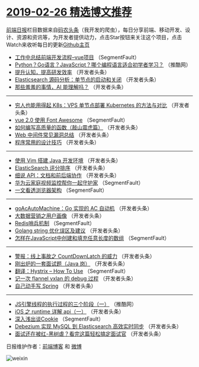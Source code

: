 # [2019-02-26 精选博文推荐](http://hao.caibaojian.com/date/2019/02/26)

[前端日报](http://caibaojian.com/c/news)栏目数据来自[码农头条](http://hao.caibaojian.com/)（我开发的爬虫），每日分享前端、移动开发、设计、资源和资讯等，为开发者提供动力，点击Star按钮来关注这个项目，点击Watch来收听每日的更新[Github主页](https://github.com/kujian/frontendDaily)
* [工作中总结前端开发流程&#8211;vue项目](http://hao.caibaojian.com/101982.html) （SegmentFault）
* [Python？Go语言？JavaScript？哪个编程语言适合初学者学习？](http://hao.caibaojian.com/102046.html) （推酷网）
* [提升认知，提高研发效率](http://hao.caibaojian.com/102016.html) （开发者头条）
* [Elasticsearch 源码分析：单节点的启动和关闭](http://hao.caibaojian.com/102035.html) （开发者头条）
* [那些羞羞的事情，AI 能理解吗？](http://hao.caibaojian.com/102033.html) （开发者头条）

***
* [穷人也能用得起 K8s：VPS 单节点部署 Kubernetes 的方法与对比](http://hao.caibaojian.com/101998.html) （开发者头条）
* [vue 2.0 使用 Font Awesome](http://hao.caibaojian.com/101988.html) （SegmentFault）
* [如何编写高质量的函数（敲山震虎篇）](http://hao.caibaojian.com/102034.html) （开发者头条）
* [Web 中间件常见漏洞总结](http://hao.caibaojian.com/102020.html) （开发者头条）
* [程序常用的设计技巧](http://hao.caibaojian.com/101989.html) （开发者头条）

***
* [使用 Vim 搭建 Java 开发环境](http://hao.caibaojian.com/102001.html) （开发者头条）
* [ElasticSearch 评分排序](http://hao.caibaojian.com/102028.html) （开发者头条）
* [细说 API：文档和前后端协作](http://hao.caibaojian.com/101997.html) （开发者头条）
* [华为云家庭视频监控帮你一起守护家](http://hao.caibaojian.com/101987.html) （SegmentFault）
* [一文看透浏览器架构](http://hao.caibaojian.com/101977.html) （SegmentFault）

***
* [goAcAutoMachine：Go 实现的 AC 自动机](http://hao.caibaojian.com/102018.html) （开发者头条）
* [大数据营销之用户画像](http://hao.caibaojian.com/101999.html) （开发者头条）
* [Redis哨兵机制](http://hao.caibaojian.com/101978.html) （SegmentFault）
* [Golang string 优化误区及建议](http://hao.caibaojian.com/102000.html) （开发者头条）
* [怎样在JavaScript中创建和填充任意长度的数组](http://hao.caibaojian.com/101979.html) （SegmentFault）

***
* [警报：线上事故之 CountDownLatch 的威力](http://hao.caibaojian.com/102022.html) （开发者头条）
* [刚出炉的一套面试题（Java 岗）](http://hao.caibaojian.com/101990.html) （开发者头条）
* [翻译：Hystrix &#8211; How To Use](http://hao.caibaojian.com/101980.html) （SegmentFault）
* [记一次 flannel vxlan 的 debug 过程](http://hao.caibaojian.com/102024.html) （开发者头条）
* [自己动手写 Spring](http://hao.caibaojian.com/101991.html) （开发者头条）

***
* [JS引擎线程的执行过程的三个阶段（一）](http://hao.caibaojian.com/102047.html) （推酷网）
* [iOS 之 runtime 详解 api（一）](http://hao.caibaojian.com/102002.html) （开发者头条）
* [深入浅出谈Cookie](http://hao.caibaojian.com/101981.html) （SegmentFault）
* [Debezium 实现 MySQL 到 Elasticsearch 高效实时同步](http://hao.caibaojian.com/102026.html) （开发者头条）
* [面试还在被红-黑树虐？看完这篇轻松搞定面试官](http://hao.caibaojian.com/101992.html) （开发者头条）

日报维护作者：[前端博客](http://caibaojian.com/) 和 [微博](http://caibaojian.com/go/weibo)

![weixin](https://user-images.githubusercontent.com/3055447/38468989-651132ac-3b80-11e8-8e6b-15122322a9d7.png)